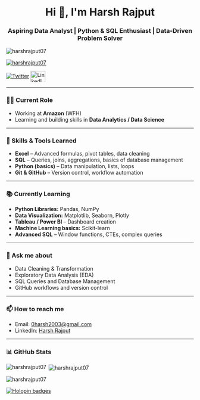 <h1 align="center">Hi 👋, I'm Harsh Rajput</h1>
<h3 align="center">Aspiring Data Analyst | Python & SQL Enthusiast | Data-Driven Problem Solver</h3>

<p align="left"> <img src="https://komarev.com/ghpvc/?username=harshrajput07&label=Profile%20views&color=0e75b6&style=flat" alt="harshrajput07" /> </p>

<p align="left">
  <a href="https://github.com/ryo-ma/github-profile-trophy"><img src="https://github-profile-trophy.vercel.app/?username=harshrajput07" alt="harshrajput07" /></a>
</p>

<p align="left">
  <a href="https://twitter.com/yourhandle" target="_blank"><img src="https://img.shields.io/twitter/follow/?logo=twitter&style=for-the-badge" alt="Twitter" /></a>
  <a href="https://www.linkedin.com/in/harshcode" target="_blank"><img align="center" src="https://raw.githubusercontent.com/rahuldkjain/github-profile-readme-generator/master/src/images/icons/Social/linked-in-alt.svg" alt="LinkedIn" height="30" width="40" /></a>
</p>

---

### 👨‍💻 Current Role
- Working at **Amazon** (WFH)  
- Learning and building skills in **Data Analytics / Data Science**

---

### 🌱 Skills & Tools Learned
- **Excel** – Advanced formulas, pivot tables, data cleaning  
- **SQL** – Queries, joins, aggregations, basics of database management  
- **Python (basics)** – Data manipulation, lists, loops  
- **Git & GitHub** – Version control, workflow automation  

---

### 📚 Currently Learning
- **Python Libraries:** Pandas, NumPy  
- **Data Visualization:** Matplotlib, Seaborn, Plotly  
- **Tableau / Power BI** – Dashboard creation  
- **Machine Learning basics:** Scikit-learn  
- **Advanced SQL** – Window functions, CTEs, complex queries  

---

### 💬 Ask me about
- Data Cleaning & Transformation  
- Exploratory Data Analysis (EDA)  
- SQL Queries and Database Management  
- GitHub workflows and version control  

---

### 📫 How to reach me
- Email: 0harsh2003@gmail.com  
- LinkedIn: [Harsh Rajput](https://www.linkedin.com/in/harshcode)  

---

### 📊 GitHub Stats
<p><img align="left" src="https://github-readme-stats.vercel.app/api/top-langs?username=harshrajput07&show_icons=true&locale=en&layout=compact" alt="harshrajput07" /></p>
<p>&nbsp;<img align="center" src="https://github-readme-stats.vercel.app/api?username=harshrajput07&show_icons=true&locale=en" alt="harshrajput07" /></p>
<p><img align="center" src="https://github-readme-streak-stats.herokuapp.com/?user=harshrajput07" alt="harshrajput07" /></p>

[![Holopin badges](https://holopin.me/harshrajput07)](https://holopin.io/@harshrajput07)
